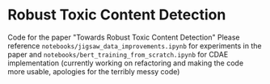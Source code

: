 # Robust Toxic Content Detection
Code for the paper "Towards Robust Toxic Content Detection"
Please reference `notebooks/jigsaw_data_improvements.ipynb` for experiments in the paper and `notebooks/bert_training_from_scratch.ipynb` for CDAE implementation (currently working on refactoring and making the code more usable, apologies for the terribly messy code)
